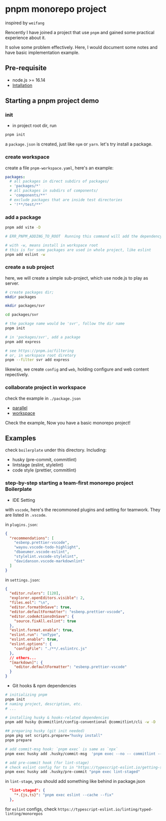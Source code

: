 # pnpm monorepo project

inspired by `weifang`

Rencently I have joined a project that use `pnpm` and gained some practical experience about it.

It solve some problem effectively. Here, I would document some notes and have basic implementation example.

## Pre-requisite

- node.js >= 16.14
- [Intallation](https://pnpm.io/installation)

## Starting a pnpm project demo

### init

- in project root dir, run

```sh
pnpm init
```

a `package.json` is created, just like `npm` or `yarn`. let's try install a package.

### create workspace

create a file `pnpm-workspace.yaml`, here's an example:

```yaml
packages:
  # all packages in direct subdirs of packages/
  - 'packages/*'
  # all packages in subdirs of components/
  - 'components/**'
  # exclude packages that are inside test directories
  - '!**/test/**'

```

### add a package

```sh
pnpm add vite -D

# ERR_PNPM_ADDING_TO_ROOT  Running this command will add the dependency to the workspace root, which might not be what you want - if you really meant it, make it explicit by running this command again with the -w flag (or --workspace-root). If you don't want to see this warning anymore, you may set the ignore-workspace-root-check setting to true.
```

```sh
# with -w, means install in workspace root
# this is for some packages are used in whole project, like eslint
pnpm add eslint -w
```

### create a sub project

here, we will create a simple sub-project, which use node.js to play as server.

```sh
# create packages dir;
mkdir packages

mkdir packages/svr

cd packages/svr

# the package name would be 'svr', follow the dir name
pnpm init

# in 'packages/svr', add a package
pnpm add express

# see https://pnpm.io/filtering
# or, in workspace root diretory
pnpm --filter svr add express
```

likewise, we create `config` and `web`, holding configure and web content repectively.

### collaborate project in workspace

check the example in `./package.json`

- [parallel](https://pnpm.io/cli/run#--parallel)
- [workspace](https://pnpm.io/workspaces)

Check the example, Now you have a basic monorepo project!

## Examples

check `boilerplate` under this directory. Including:

- husky (pre-commit, commitlint)
- lintstage (eslint, stylelint)
- code style (prettier, commitlint)

### step-by-step starting a team-first monorepo project Boilerplate

- IDE Setting

with `vscode`, here's the recommoned plugins and setting for teamwork. They are listed in `.vscode`.

in `plugins.json`:

```json
{
  "recommendations": [
    "esbenp.prettier-vscode",
    "wayou.vscode-todo-highlight",
    "dbaeumer.vscode-eslint",
    "stylelint.vscode-stylelint",
    "davidanson.vscode-markdownlint"
  ]
}
```

in `settings.json`:

```json
{
  "editor.rulers": [120],
  "explorer.openEditors.visible": 2,
  "files.eol": "\n",
  "editor.formatOnSave": true,
  "editor.defaultFormatter": "esbenp.prettier-vscode",
  "editor.codeActionsOnSave": {
    "source.fixAll.eslint": true
  },
  "eslint.format.enable": true,
  "eslint.run": "onType",
  "eslint.enable": true,
  "eslint.options": {
    "configFile": "./**/.eslintrc.js"
  },
  // others...
  "[markdown]": {
    "editor.defaultFormatter": "esbenp.prettier-vscode"
  }
}
```

- Git hooks & npm dependencies

```sh
# initializing pnpm
pnpm init
# naming project, description, etc.
# ...

# installing husky & hooks-related dependencies
pnpm add husky @commitlint/config-conventional @commitlint/cli -w -D

## preparing husky (git init needed)
pnpm pkg set scripts.prepare="husky install"
pnpm prepare

# add commit-msg hook: `pnpm exec` is same as `npx`
pnpm exec husky add .husky/commit-msg  'pnpm exec --no -- commitlint --edit ${1}'

# add pre-commit hook (for lint-stage)
# check eslint config for ts in "https://typescript-eslint.io/getting-started"
pnpm exec husky add .husky/pre-commit "pnpm exec lint-staged"
```

in `lint-stage`, you should add something like behind in package.json

```json
  "lint-staged": {
    "*.{js,ts}": "pnpm exec eslint --cache --fix"
  },
```

for `eslint` configs, check `https://typescript-eslint.io/linting/typed-linting/monorepos`
